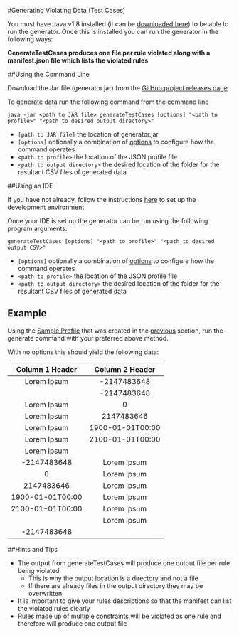 #Generating Violating Data (Test Cases)

You must have Java v1.8 installed (it can be [downloaded here](https://www.java.com/en/download/manual.jsp)) to be able 
to run the generator. Once this is installed you can run the generator in the following ways:

**GenerateTestCases produces one file per rule violated along with a manifest.json file which lists the violated rules**

##Using the Command Line

Download the Jar file (generator.jar) from the [GitHub project releases page](https://github.com/ScottLogic/data-engineering-generator/releases/).

To generate data run the following command from the command line

`java -jar <path to JAR file> generateTestCases [options] "<path to profile>" "<path to desired output directory>"`

* `[path to JAR file]` the location of generator.jar
* `[options]` optionally a combination of [options](../Options/GenerateOptions.md) to configure how the command operates
* `<path to profile>` the location of the JSON profile file
* `<path to output directory>` the desired location of the folder for the resultant CSV files of generated data


##Using an IDE 

If you have not already, follow the instructions [here](../../generator/docs/GeneratorSetup.md) to set up the development environment

Once your IDE is set up the generator can be run using the following program arguments:

`generateTestCases [options] "<path to profile>" "<path to desired output CSV>"`

* `[options]` optionally a combination of [options](../Options/GenerateOptions.md) to configure how the command operates
* `<path to profile>` the location of the JSON profile file
* `<path to output directory>` the desired location of the folder for the resultant CSV files of generated data



## Example


Using the [Sample Profile](./ExampleProfile1.json) that was created in the [previous](./CreatingAProfile.md) section, run the generate command
with your preferred above method. 

With no options this should yield the following data:

|Column 1 Header |Column 2 Header|
|:--------------:|:-------------:|
|Lorem Ipsum	 |-2147483648    |
|                |-2147483648    |
|Lorem Ipsum	 |0              |
|Lorem Ipsum	 |2147483646     |
|Lorem Ipsum	 |1900-01-01T00:00|
|Lorem Ipsum	 |2100-01-01T00:00|
|Lorem Ipsum	 |               |
|-2147483648	 |Lorem Ipsum    |
|0	             |Lorem Ipsum    |
|2147483646      |Lorem Ipsum    |
|1900-01-01T00:00|Lorem Ipsum    |
|2100-01-01T00:00|Lorem Ipsum    |
|	             |Lorem Ipsum    |
|-2147483648	 |               |

##Hints and Tips

* The output from generateTestCases will produce one output file per rule being violated
    * This is why the output location is a directory and not a file
    * If there are already files in the output directory they may be overwritten 
* It is important to give your rules descriptions so that the manifest can list the violated rules clearly
* Rules made up of multiple constraints will be violated as one rule and therefore will produce one output file


